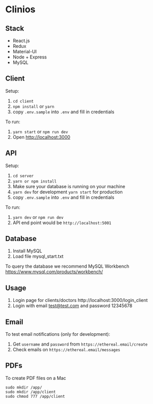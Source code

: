 # Clinios

## Stack

- React.js
- Redux
- Material-UI
- Node + Express
- MySQL

## Client

Setup:

1. `cd client`
2. `npm install` or `yarn`
3. copy `.env.sample` into `.env` and fill in credentials

To run:

1. `yarn start` or `npm run dev`
2. Open [http://localhost:3000](http://localhost:3000)

## API

Setup:

1. `cd server`
2. `yarn or npm install`
3. Make sure your database is running on your machine
4. `yarn dev` for development `yarn start` for production
5. copy `.env.sample` into `.env` and fill in credentials

To run:

1. `yarn dev` or `npm run dev`
2. API end point would be `http://localhost:5001`

## Database

1. Install MySQL
2. Load file mysql_start.txt

To query the database we recommend MySQL Workbench
https://www.mysql.com/products/workbench/

## Usage

1. Login page for clients/doctors http://localhost:3000/login_client
2. Login with email test@test.com and password 12345678

## Email

To test email notifications (only for development):

1. Get `username` and `password` from `https://ethereal.email/create`
2. Check emails on `https://ethereal.email/messages`

## PDFs

To create PDF files on a Mac

    sudo mkdir /app/
    sudo mkdir /app/client
    sudo chmod 777 /app/client
